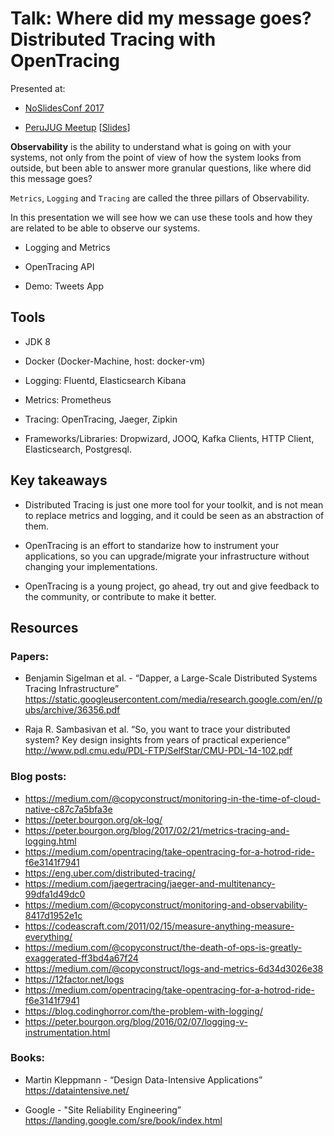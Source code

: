 # Talk: Where did my message goes? Distributed Tracing with OpenTracing

Presented at:

* [NoSlidesConf 2017](http://www.noslidesconf.net/)

* [PeruJUG Meetup](https://www.meetup.com/es-ES/Peru-Java-User-Group/events/245246354/) [[Slides](https://speakerdeck.com/jeqo/observando-sistemas-distribuidos-perujug)]

**Observability** is the ability to understand what is going on with your systems, not 
only from the point of view of how the system looks from outside, but been able to
answer more granular questions, like where did this message goes?

`Metrics`, `Logging` and `Tracing` are called the three pillars of Observability.

In this presentation we will see how we can use these tools and how they are related 
to be able to observe our systems.

* Logging and Metrics

* OpenTracing API

* Demo: Tweets App

## Tools

* JDK 8
* Docker (Docker-Machine, host: docker-vm)

* Logging: Fluentd, Elasticsearch Kibana
* Metrics: Prometheus
* Tracing: OpenTracing, Jaeger, Zipkin

* Frameworks/Libraries: Dropwizard, JOOQ, Kafka Clients, HTTP Client, Elasticsearch, Postgresql.

## Key takeaways

* Distributed Tracing is just one more tool for your toolkit, and is not mean to replace metrics 
and logging, and it could be seen as an abstraction of them.

* OpenTracing is an effort to standarize how to instrument your applications, so you can upgrade/migrate
your infrastructure without changing your implementations.

* OpenTracing is a young project, go ahead, try out and give feedback to the community, or contribute
to make it better.

## Resources

### Papers: 

* Benjamin Sigelman et al. - “Dapper, a Large-Scale Distributed Systems Tracing Infrastructure” https://static.googleusercontent.com/media/research.google.com/en//pubs/archive/36356.pdf  

* Raja R. Sambasivan et al. “So, you want to trace your distributed system? Key design insights from years of practical experience”
http://www.pdl.cmu.edu/PDL-FTP/SelfStar/CMU-PDL-14-102.pdf 

### Blog posts:

* https://medium.com/@copyconstruct/monitoring-in-the-time-of-cloud-native-c87c7a5bfa3e 
* https://peter.bourgon.org/ok-log/ 
* https://peter.bourgon.org/blog/2017/02/21/metrics-tracing-and-logging.html 
* https://medium.com/opentracing/take-opentracing-for-a-hotrod-ride-f6e3141f7941 
* https://eng.uber.com/distributed-tracing/
* https://medium.com/jaegertracing/jaeger-and-multitenancy-99dfa1d49dc0
* https://medium.com/@copyconstruct/monitoring-and-observability-8417d1952e1c
* https://codeascraft.com/2011/02/15/measure-anything-measure-everything/
* https://medium.com/@copyconstruct/the-death-of-ops-is-greatly-exaggerated-ff3bd4a67f24
* https://medium.com/@copyconstruct/logs-and-metrics-6d34d3026e38
* https://12factor.net/logs
* https://medium.com/opentracing/take-opentracing-for-a-hotrod-ride-f6e3141f7941
* https://blog.codinghorror.com/the-problem-with-logging/
* https://peter.bourgon.org/blog/2016/02/07/logging-v-instrumentation.html 

### Books:

* Martin Kleppmann - “Design Data-Intensive Applications” https://dataintensive.net/

* Google - "Site Reliability Engineering” https://landing.google.com/sre/book/index.html  

